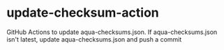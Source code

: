 # update-checksum-action
GitHub Actions to update aqua-checksums.json. If aqua-checksums.json isn't latest, update aqua-checksums.json and push a commit
